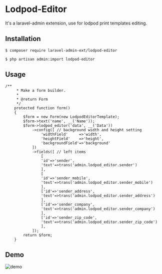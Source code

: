 Lodpod-Editor
======

 It's a laravel-admin extension, use for lodpod print templates editing.

## Installation

```
$ composer require laravel-admin-ext/lodpod-editor

$ php artisan admin:import lodpod-editor
```
## Usage

```
/**
     * Make a form builder.
     *
     * @return Form
     */
    protected function form()
    {
        $form = new Form(new LodpodEditorTemplate);
        $form->text('name', __('Name'));
        $form->lodpod_editor('data', __('Data'))
        	->config([ // background width and height setting
        		'widthField'     =>'width',
        		'heightField'    =>'height',
        		'backgroundField'=>'background'
        	])
        	->fields([ // left items
	        	[
				'id'=>'sender', 
				'text'=>trans('admin.lodpod_editor.sender')
				],
	        	[
				'id'=>'sender_mobile',
				'text'=>trans('admin.lodpod_editor.sender_mobile')
				],
	        	['id'=>'sender_address',
				'text'=>trans('admin.lodpod_editor.sender_address')
				],
	        	['id'=>'sender_company',
				'text'=>trans('admin.lodpod_editor.sender_company')
				],
	        	['id'=>'sender_zip_code',
				'text'=>trans('admin.lodpod_editor.sender_zip_code')
				],
	        ]);
        return $form;
    }
```

## Demo
![demo](https://github.com/williamtse/lodpod-editor/blob/master/resources/assets/demo.PNG?raw=true "demo")

